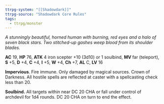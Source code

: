 ```yaml
---
ttrpg-system: "[[Shadowdark]]"
ttrpg-source: "Shadowdark Core Rules"
tags:
  - ttrpg/monster
---
```


_A stunningly beautiful, horned human with burning, red eyes and a halo of seven black stars. Two stitched-up gashes weep blood from its shoulder blades._

**AC** 19, **HP** 76, **ATK** 4 iron scepter +10 (3d10) or 1 soulbind, **MV** far (teleport), **S** +5, **D** +4, **C** +4, **I** +5, **W** +4, **Ch** +7, **AL** C, **LV** 16

**Impervious**. Fire immune. Only damaged by magical sources. Crown of Darkness. All hostile spells are reflected at caster with a spellcasting check less than 20. 

**Soulbind.** All targets within near DC 20 CHA or fall under control of archdevil for 1d4 rounds. DC 20 CHA on turn to end the effect.

